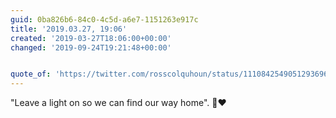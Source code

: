 ```yaml
---
guid: 0ba826b6-84c0-4c5d-a6e7-1151263e917c
title: '2019.03.27, 19:06'
created: '2019-03-27T18:06:00+00:00'
changed: '2019-09-24T19:21:48+00:00'


quote_of: 'https://twitter.com/rosscolquhoun/status/1110842549051293696'
---
```


"Leave a light on so we can find our way home". 🏴󠁧󠁢󠁳󠁣󠁴󠁿❤️
